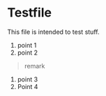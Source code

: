 # Testfile

This file is intended to test stuff.

1. point 1
1. point 2
  >remark
1. point 3
1. Point 4
